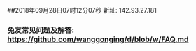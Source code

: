##2018年09月28日07时12分07秒 新址: 142.93.27.181
### 兔友常见问题及解答: https://github.com/wanggonging/d/blob/w/FAQ.md
